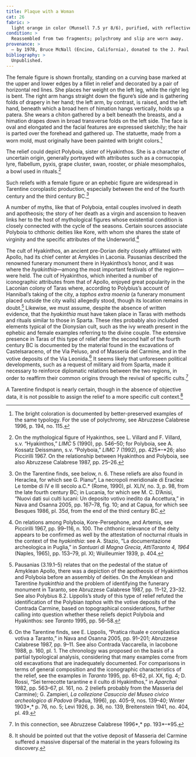 ```yaml
---
title: Plaque with a Woman
cat: 26
fabric: >
  light orange in color (Munsell 7.5 yr 8/6), purified, with reflective inclusions, white slip over the entire surface of the front. Polychromy: red (base), traces of black (hair, chiton, *phiale*). Suspension hole.
condition: > 
  Reassembled from two fragments; polychromy and slip are worn away.
provenance: > 
  – by 1978, Bruce McNall (Encino, California), donated to the J. Paul Getty Museum, 1978.
bibliography: >
  Unpublished.
---
```

The female figure is shown frontally, standing on a curving base marked
at the upper and lower edges by a fillet in relief and decorated by a
pair of horizontal red lines. She places her weight on the left leg,
while the right leg is bent. The right arm hangs straight down the
figure’s side and is gathering folds of drapery in her hand; the left
arm, by contrast, is raised, and the left hand, beneath which a broad
hem of himation hangs vertically, holds up a patera. She wears a chiton
gathered by a belt beneath the breasts, and a himation drapes down in
broad transverse folds on the left side. The face is oval and elongated
and the facial features are expressed sketchily; the hair is parted over
the forehead and gathered up. The statuette, made from a worn mold, must
originally have been painted with bright colors.[^1]

The relief could depict Polyboia, sister of Hyakinthos. She is a
character of uncertain origin, generally portrayed with attributes such
as a cornucopia, lyre, flabellum, pyxis, grape cluster, swan, rooster,
or phiale mesomphalos, a bowl used in rituals.[^2]

Such reliefs with a female figure or an ephebic figure are widespread in
Tarentine coroplastic production, especially between the end of the
fourth century and the third century <span
class="smcaps">BC.</span>[^3]

A number of myths, like that of Polyboia, entail couples involved in
death and apotheosis; the story of her death as a virgin and ascension
to heaven links her to the host of mythological figures whose
existential condition is closely connected with the cycle of the
seasons. Certain sources associate Polyboia to chthonic deities like
Kore, with whom she shares the state of virginity and the specific
attributes of the Underworld.[^4]

The cult of Hyakinthos, an ancient pre-Dorian deity closely affiliated
with Apollo, had its chief center at Amykles in Laconia. Pausanias
described the renowned funerary monument there in Hyakinthos’s honor,
and it was where the *hyakinthia*—among the most important festivals of
the region—were held. The cult of Hyakinthos, which inherited a number
of iconographic attributes from that of Apollo, enjoyed great popularity
in the Laconian colony of Taras where, according to Polybius’s account
of Hannibal’s taking of the city, a *taphos* *extra moenia* (a funerary
monument placed outside the city walls) allegedly stood, though its
location remains in doubt.[^5] Likewise, we must assume, despite the
absence of written evidence, that the *hyakinthia* must have taken place
in Taras with methods and rituals similar to those in Sparta. These
rites probably also included elements typical of the Dionysian cult,
such as the ivy wreath present in the ephebic and female examples
referring to the divine couple. The extensive presence in Taras of this
type of relief after the second half of the fourth century <span
class="smcaps">BC</span> is documented by the material
found in the excavations of Castelsaraceno, of the Via Peluso, and of
Masseria del Carmine, and in the votive deposits of the Via Leonida.[^6]
It seems likely that unforeseen political developments, such as a
request of military aid from Sparta, made it necessary to reinforce
diplomatic relations between the two regions, in order to reaffirm their
common origins through the revival of specific cults.[^7]

A Tarentine findspot is nearly certain, though in the absence of
objective data, it is not possible to assign the relief to a more
specific cult context.[^8]

[^1]: The bright coloration is documented by better-preserved examples
    of the same typology. For the use of polychromy, see <span
    class="smcaps">Abruzzese Calabrese</span> 1996, p.
    194, no. 115.

[^2]: On the mythological figure of Hyakinthos, see L. Villard and F.
    Villard, s.v. “Hyakinthos,” *LIMC* 5 (1990), pp. 546–50; for
    Polyboia, see A. Kossatz Deissmann, s.v. “Polyboia,” *LIMC* 7
    (1992), pp. 425*–*26; also <span
    class="smcaps">Piccirilli</span> 1967. On the
    relationship between Hyakinthos and Polyboia, see also <span
    class="smcaps">Abruzzese Calabrese</span> 1987,
    pp. 25–26.

[^3]: On the Tarentine finds, see below, n. 6. These reliefs are also
    found in Heraclea, for which see G. Pianu*, La necropoli meridionale
    di Eraclea: Le tombe di IV e III secolo a.C.* (Rome, 1990), pl.
    XLIV, no. 3, p. 98, from the late fourth century <span
    class="smcaps">BC</span>; in Lucania, for which
    see M. C. D’Anisi, “Nuovi dati sui culti lucani: Un deposito votivo
    inedito da Accettura,” in <span
    class="smcaps">Nava and Osanna</span> 2005, pp.
    167–78, fig. 10; and at Capua, for which see <span
    class="smcaps">Besques</span> 1986, pl. 35d, from
    the end of the third century <span
    class="smcaps">BC.</span>

[^4]: On relations among Polyboia, Kore-Persephone, and Artemis, see
    <span class="smcaps">Piccirilli</span> 1967, pp.
    99–116, n. 100. The chthonic relevance of the deity appears to be
    confirmed as well by the attestation of nocturnal rituals in the
    context of the *hyakinthia*: see A. Stazio, “La documentazione
    archeologica in Puglia,” in *Santuari di Magna Grecia*, *AttiTaranto
    4, 1964* (Naples, 1965), pp. 153–79, pl. XI; <span
    class="smcaps">Wuilleumier</span> 1939, p. 404.

[^5]: Pausanias (3.19.1–5) relates that on the pedestal of the statue of
    Amyklean Apollo, there was a depiction of the apotheosis of
    Hyakinthos and Polyboia before an assembly of deities. On the
    Amyklean and Tarentine *hyakinthia* and the problem of identifying
    the funerary monument in Taranto, see <span
    class="smcaps">Abruzzese Calabrese</span> 1987,
    pp. 11–12, 23–32. See also Polybius 8.2. Lippolis’s study of this
    type of relief refuted the identification of the Polybian *taphos*
    with the votive deposits of the Contrada Carmine, based on
    topographical considerations, further calling into question whether
    these reliefs depict Polyboia and Hyakinthos: see *<span
    class="smcaps">Taranto</span>* 1995, pp. 56–58.

[^6]: On the Tarentine finds, see E. Lippolis, “Pratica rituale e
    coroplastica votiva a Taranto,” in <span
    class="smcaps">Nava and Osanna</span> 2005, pp.
    91–201; <span class="smcaps">Abruzzese
    Calabrese</span> 1987, pp. 9–11. See also Contrada Vaccarella, in
    <span class="smcaps">Iacobone</span> 1988, p. 160,
    pl. 1. The chronology was proposed on the basis of a partial
    typological analysis, considering that many examples come from old
    excavations that are inadequately documented. For comparisons in
    terms of general composition and the iconographic characteristics of
    the relief, see the examples in *<span
    class="smcaps">Taranto</span>* 1995, pp. 61–62,
    pl. XX, fig. 4; D. Rossi, “Sei terrecotte tarantine e il culto di
    Hyakinthos,” in *<span
    class="smcaps">Aparchai</span>* 1982, pp. 563–67,
    pl. 161, no. 2 (reliefs probably from the Masseria del Carmine); G.
    Zampieri, *La collezione Casuccio del Museo civico archeologico di
    Padova* (Padua, 1996), pp. 405–9, nos. 139–40; <span
    class="smcaps">Winter</span> 1903*,* p. 76, no. 5;
    <span class="smcaps">Levi</span> 1926, p. 36, no.
    139, <span class="smcaps">Breitenstein</span>
    1941, no. 404, pl. 49.

[^7]: In this connection, see <span
    class="smcaps">Abruzzese Calabrese</span> 1996*,*
    pp. 193*–*95.

[^8]: It should be pointed out that the votive deposit of Masseria del
    Carmine suffered a massive dispersal of the material in the years
    following its discovery.
